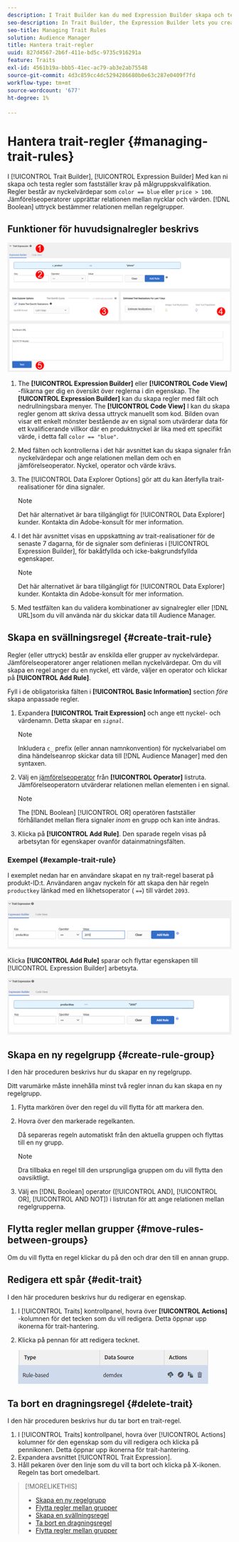 ```yaml
---
description: I Trait Builder kan du med Expression Builder skapa och testa regler som fastställer krav för målgruppskvalifikation. Regler består av nyckelvärdepar som "color == blue" eller "price &gt; 100 tum. Jämförelseoperatorer upprättar relationen mellan nycklar och värden. Booleska uttryck bestämmer relationen mellan regelgrupper.
seo-description: In Trait Builder, the Expression Builder lets you create and test rules that establish audience qualification requirements. Rules consist of key-value pairs such as "color == blue" or "price &gt; 100". Comparison operators establish the relationship between keys and values. Boolean expressions determine the relationship between rule groups.
seo-title: Managing Trait Rules
solution: Audience Manager
title: Hantera trait-regler
uuid: 827d4567-2b6f-411e-bd5c-9735c916291a
feature: Traits
exl-id: 4561b19a-bbb5-41ec-ac79-ab3e2ab75548
source-git-commit: 4d3c859cc4dc5294286680b0e63c287e0409f7fd
workflow-type: tm+mt
source-wordcount: '677'
ht-degree: 1%

---
```


# Hantera trait-regler {#managing-trait-rules}

I [!UICONTROL Trait Builder], [!UICONTROL Expression Builder] Med kan ni skapa och testa regler som fastställer krav på målgruppskvalifikation. Regler består av nyckelvärdepar som `color == blue` eller `price > 100`. Jämförelseoperatorer upprättar relationen mellan nycklar och värden. [!DNL Boolean] uttryck bestämmer relationen mellan regelgrupper.

<!-- c_tb_rules.xml -->

## Funktioner för huvudsignalregler beskrivs

![](assets/manage-trait-rules.png)

1. The **[!UICONTROL Expression Builder]** eller **[!UICONTROL Code View]** -flikarna ger dig en översikt över reglerna i din egenskap. The **[!UICONTROL Expression Builder]** kan du skapa regler med fält och nedrullningsbara menyer. The **[!UICONTROL Code View]** I kan du skapa regler genom att skriva dessa uttryck manuellt som kod. Bilden ovan visar ett enkelt mönster bestående av en signal som utvärderar data för ett kvalificerande villkor där en produktnyckel är lika med ett specifikt värde, i detta fall `color == "blue"`.

1. Med fälten och kontrollerna i det här avsnittet kan du skapa signaler från nyckelvärdepar och ange relationen mellan dem och en jämförelseoperator. Nyckel, operator och värde krävs.
1. The [!UICONTROL Data Explorer Options] gör att du kan återfylla trait-realisationer för dina signaler.

   >[!NOTE]
   >
   >Det här alternativet är bara tillgängligt för [!UICONTROL Data Explorer] kunder. Kontakta din Adobe-konsult för mer information.

1. I det här avsnittet visas en uppskattning av trait-realisationer för de senaste 7 dagarna, för de signaler som definieras i [!UICONTROL Expression Builder], för bakåtfyllda och icke-bakgrundsfyllda egenskaper.

   >[!NOTE]
   >
   >Det här alternativet är bara tillgängligt för [!UICONTROL Data Explorer] kunder. Kontakta din Adobe-konsult för mer information.

1. Med testfälten kan du validera kombinationer av signalregler eller [!DNL URL]som du vill använda när du skickar data till Audience Manager.

## Skapa en svällningsregel {#create-trait-rule}

Regler (eller uttryck) består av enskilda eller grupper av nyckelvärdepar. Jämförelseoperatorer anger relationen mellan nyckelvärdepar. Om du vill skapa en regel anger du en nyckel, ett värde, väljer en operator och klickar på **[!UICONTROL Add Rule]**.

<!-- t_tb_create_rules.xml -->

Fyll i de obligatoriska fälten i **[!UICONTROL Basic Information]** section *före* skapa anpassade regler.

1. Expandera **[!UICONTROL Trait Expression]** och ange ett nyckel- och värdenamn. Detta skapar en *`signal`*.

   >[!NOTE]
   >
   >Inkludera `c_` prefix (eller annan namnkonvention) för nyckelvariabel om dina händelseanrop skickar data till [!DNL Audience Manager] med den syntaxen.

1. Välj en [jämförelseoperator](../../features/traits/trait-comparison-operators.md) från **[!UICONTROL Operator]** listruta. Jämförelseoperatorn utvärderar relationen mellan elementen i en signal.

   >[!NOTE]
   >
   >The [!DNL Boolean] [!UICONTROL OR] operatören fastställer förhållandet mellan flera signaler *inom* en grupp och kan inte ändras.

1. Klicka på **[!UICONTROL Add Rule]**. Den sparade regeln visas på arbetsytan för egenskaper ovanför datainmatningsfälten.

### Exempel {#example-trait-rule}

I exemplet nedan har en användare skapat en ny trait-regel baserat på produkt-ID:t. Användaren angav nyckeln för att skapa den här regeln `productkey` länkad med en likhetsoperator ( `==`) till värdet `2093`.

![](assets/tb_sample_rule1.png)

Klicka **[!UICONTROL Add Rule]** sparar och flyttar egenskapen till [!UICONTROL Expression Builder] arbetsyta.

![](assets/tb_sample_rule2.png)

## Skapa en ny regelgrupp {#create-rule-group}

I den här proceduren beskrivs hur du skapar en ny regelgrupp.

<!-- t_tb_new_rule_group.xml -->

Ditt varumärke måste innehålla minst två regler innan du kan skapa en ny regelgrupp.

1. Flytta markören över den regel du vill flytta för att markera den.
1. Hovra över den markerade regelkanten.

   Då separeras regeln automatiskt från den aktuella gruppen och flyttas till en ny grupp.

   >[!NOTE]
   >
   >Dra tillbaka en regel till den ursprungliga gruppen om du vill flytta den oavsiktligt.

1. Välj en [!DNL Boolean] operator ([!UICONTROL AND], [!UICONTROL OR], [!UICONTROL AND NOT]) i listrutan för att ange relationen mellan regelgrupperna.

## Flytta regler mellan grupper {#move-rules-between-groups}

Om du vill flytta en regel klickar du på den och drar den till en annan grupp.

## Redigera ett spår {#edit-trait}

I den här proceduren beskrivs hur du redigerar en egenskap.

<!-- t_tb_edit.xml -->

1. I [!UICONTROL Traits] kontrollpanel, hovra över **[!UICONTROL Actions]** -kolumnen för det tecken som du vill redigera. Detta öppnar upp ikonerna för trait-hantering.
1. Klicka på pennan för att redigera tecknet.

   ![](assets/tb_edit_trait.png)

## Ta bort en dragningsregel {#delete-trait}

I den här proceduren beskrivs hur du tar bort en trait-regel.

<!-- t_tb_delete_rule.xml -->

1. I [!UICONTROL Traits] kontrollpanel, hovra över [!UICONTROL Actions] kolumner för den egenskap som du vill redigera och klicka på pennikonen. Detta öppnar upp ikonerna för trait-hantering.
1. Expandera avsnittet [!UICONTROL Trait Expression].
1. Håll pekaren över den linje som du vill ta bort och klicka på X-ikonen. Regeln tas bort omedelbart.

>[!MORELIKETHIS]
>
>* [Skapa en ny regelgrupp](../../features/traits/manage-trait-rules.md#create-rule-group)
>* [Flytta regler mellan grupper](../../features/traits/manage-trait-rules.md#move-rules-between-groups)
>* [Skapa en svällningsregel](../../features/traits/manage-trait-rules.md#create-trait-rule)
>* [Ta bort en dragningsregel](../../features/traits/manage-trait-rules.md#delete-trait)
>* [Flytta regler mellan grupper](../../features/traits/manage-trait-rules.md#move-rules-between-groups)

